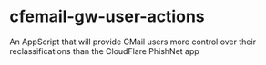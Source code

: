 # cfemail-gw-user-actions
An AppScript that will provide GMail users more control over their reclassifications than the CloudFlare PhishNet app
